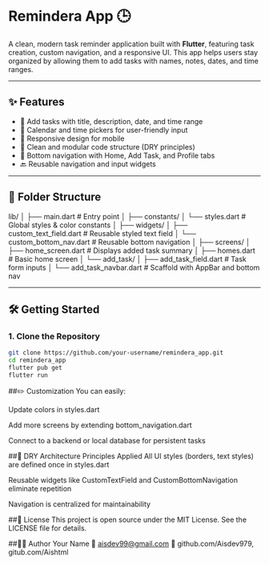 # Remindera App 🕒

A clean, modern task reminder application built with **Flutter**, featuring task creation, custom navigation, and a responsive UI. This app helps users stay organized by allowing them to add tasks with names, notes, dates, and time ranges.

---

## ✨ Features

- 📝 Add tasks with title, description, date, and time range
- 📆 Calendar and time pickers for user-friendly input
- 📱 Responsive design for mobile
- 🚀 Clean and modular code structure (DRY principles)
- 🔁 Bottom navigation with Home, Add Task, and Profile tabs
- 🔙 Reusable navigation and input widgets

---

## 📁 Folder Structure

lib/
│
├── main.dart # Entry point
│
├── constants/
│ └── styles.dart # Global styles & color constants
│
├── widgets/
│ ├── custom_text_field.dart # Reusable styled text field
│ └── custom_bottom_nav.dart # Reusable bottom navigation
│
├── screens/
│ ├── home_screen.dart # Displays added task summary
│ ├── homes.dart # Basic home screen
│ └── add_task/
│ ├── add_task_field.dart # Task form inputs
│ └── add_task_navbar.dart # Scaffold with AppBar and bottom nav


---

## 🛠️ Getting Started

### 1. Clone the Repository

```bash
git clone https://github.com/your-username/remindera_app.git
cd remindera_app
flutter pub get
flutter run
```

##✏️ Customization
You can easily:

Update colors in styles.dart

Add more screens by extending bottom_navigation.dart

Connect to a backend or local database for persistent tasks

##🧠 DRY Architecture Principles Applied
All UI styles (borders, text styles) are defined once in styles.dart

Reusable widgets like CustomTextField and CustomBottomNavigation eliminate repetition

Navigation is centralized for maintainability

##📃 License
This project is open source under the MIT License. See the LICENSE file for details.

##👨‍💻 Author
Your Name
📧 aisdev99@gmail.com
🔗 github.com/Aisdev979, gitub.com/Aishtml
